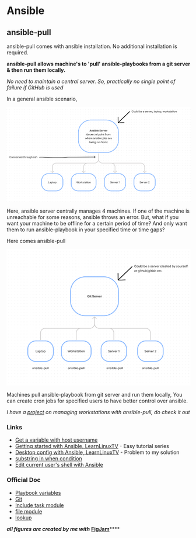 # Ansible

## ansible-pull

ansible-pull comes with ansible installation. No additional installation is required.

**ansible-pull allows machine's to 'pull' ansible-playbooks from a git server & then run them locally.**

_No need to maintain a central server. So, practically no single point of failure if GitHub is used_

In a general ansible scenario,

![normal ansible scenario](<../../.gitbook/assets/image (2).png>)

Here, ansible server centrally manages 4 machines. If one of the machine is unreachable for some reasons, ansible throws an error. But, what if you want your machine to be offline for a certain period of time? And only want them to run ansible-playbook in your specified time or time gaps?

Here comes ansible-pull

![typical ansible-pull scenario](<../../.gitbook/assets/image (3).png>)

Machines pull ansible-playbook from git server and run them locally, You can create cron jobs for specified users to have better control over ansible.

_I have a_ [_project_](https://github.com/NafiAsib/ansible-dots) _on managing workstations with ansible-pull, do check it out_

### Links

* [Get a variable with host username](https://stackoverflow.com/questions/26394096/how-do-i-get-a-variable-with-the-name-of-the-user-running-ansible)
* [Getting started with Ansible, LearnLinuxTV](https://www.youtube.com/playlist?list=PLT98CRl2KxKEUHie1m24-wkyHpEsa4Y70) - Easy tutorial series
* [Desktop config with Ansible, LearnLinuxTV](https://www.youtube.com/watch?v=gIDywsGBqf4) - Problem to my solution
* [substring in when condition](https://stackoverflow.com/questions/36496911/run-an-ansible-task-only-when-the-variable-contains-a-specific-string)
* [Edit current user's shell with Ansible](https://stackoverflow.com/questions/43560657/edit-current-users-shell-with-ansible)

### Official Doc

* [Playbook variables](https://docs.ansible.com/ansible/latest/user\_guide/playbooks\_variables.html)
* [Git](https://docs.ansible.com/ansible/latest/collections/ansible/builtin/git\_module.html)&#x20;
* [Include task module](https://docs.ansible.com/ansible/latest/collections/ansible/builtin/include\_tasks\_module.html)
* [file module](https://docs.ansible.com/ansible/latest/collections/ansible/builtin/file\_module.html)
* [lookup](https://docs.ansible.com/ansible/latest/plugins/lookup.html)

_**all figures are created by me with**_ [**FigJam**](https://www.figma.com/figjam/)****
